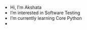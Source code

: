 -  Hi, I’m Akshata 
-  I’m interested in Software Testing
-  I’m currently learning Core Python
- 

<!---
AkshHema/AkshHema is a ✨ special ✨ repository because its `README.md` (this file) appears on your GitHub profile.
You can click the Preview link to take a look at your changes.
--->
